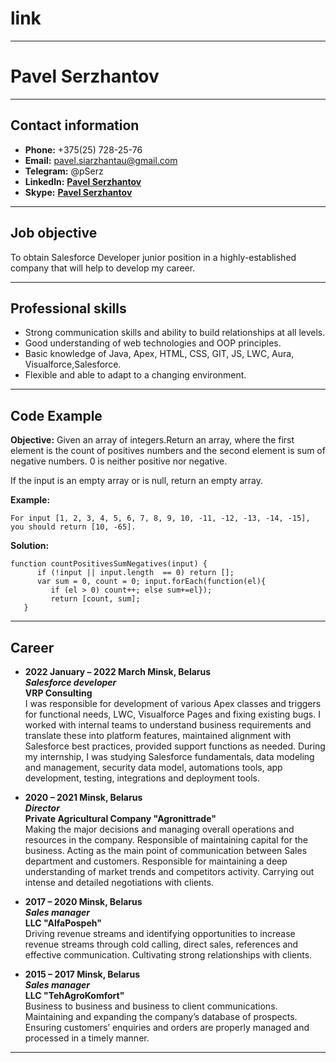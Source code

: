 # link

---

# Pavel Serzhantov

---

## Contact information

- **Phone:** +375(25) 728-25-76
- **Email:** pavel.siarzhantau@gmail.com
- **Telegram:** @pSerz
- **Linkedln:** **[Pavel Serzhantov](https://www.linkedin.com/in/pavelsiarzhantau/)**
- **Skype:** **[Pavel Serzhantov](live:.cid.2c1b2630d490567a)**

---

## Job objective

To obtain Salesforce Developer junior position in a highly-established company that will help to develop my career.

---

## Professional skills

- Strong communication skills and ability to build relationships at all levels.
- Good understanding of web technologies and OOP principles.
- Basic knowledge of Java, Apex, HTML, CSS, GIT, JS, LWC, Aura, Visualforce,Salesforce.
- Flexible and able to adapt to a changing environment.

---

## Code Example

**Objective:** Given an array of integers.Return an array, where the first element is the count of positives numbers and the second element is sum of negative numbers. 0 is neither positive nor negative.

If the input is an empty array or is null, return an empty array.

**Example:**

```
For input [1, 2, 3, 4, 5, 6, 7, 8, 9, 10, -11, -12, -13, -14, -15], you should return [10, -65].
```

**Solution:**

```
function countPositivesSumNegatives(input) {
      if (!input || input.length  == 0) return [];
      var sum = 0, count = 0; input.forEach(function(el){
         if (el > 0) count++; else sum+=el});
         return [count, sum];
   }
```

---

## Career

- **2022 January – 2022 Marсh Minsk, Belarus**<br>
  **_Salesforce developer_**  
  **VRP Consulting**<br>
  I was responsible for development of various Apex classes and triggers for functional needs, LWC, Visualforce Pages and fixing existing bugs. I worked with internal teams to understand business requirements and translate these into platform features, maintained alignment with Salesforce best practices, provided support functions as needed. During my internship, I was studying Salesforce fundamentals, data modeling and management, security data model, automations tools, app development, testing, integrations and deployment tools.
  
- **2020 – 2021 Minsk, Belarus**<br>
  **_Director_**<br>
  **Private Agricultural Company "Agronittrade"**                 
Making the major decisions and managing overall operations and resources in the company. Responsible of maintaining capital for the business. Acting as the main point of communication between Sales department and customers. Responsible for maintaining a deep understanding of market trends and competitors activity. Carrying out intense and detailed negotiations with clients.

- **2017 – 2020 Minsk, Belarus**<br>
  **_Sales manager_**<br>
  **LLC "AlfaPospeh"**                 
Driving revenue streams and identifying opportunities to increase revenue streams through cold calling, direct sales, references and effective communication. Cultivating strong relationships with clients. 

- **2015 – 2017 Minsk, Belarus**<br>
  **_Sales manager_**<br>
  **LLC "TehAgroKomfort"**                 
Business to business and business to client communications. Maintaining and expanding the company’s database of prospects. Ensuring customers’ enquiries and orders are properly managed and processed in a timely manner.

---



